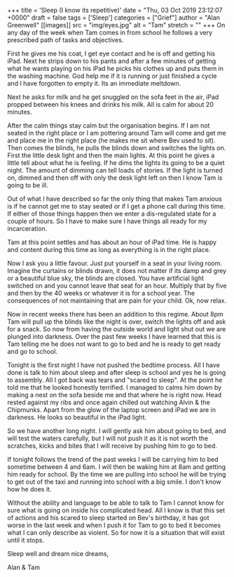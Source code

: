 +++
title = 'Sleep (I know its repetitive)'
date = "Thu, 03 Oct 2019 23:12:07 +0000"
draft = false
tags = ['Sleep']
categories = ["Grief"]
author = "Alan Greenwell"
[[images]]
  src = "img/eyes.jpg"
  alt = "Tam"
  stretch = ""
+++
On any day of the week when Tam comes in from school he follows a very prescribed path of tasks and objectives.
<!--more-->
First he gives me his coat, I get eye contact and he is off and getting his iPad. Next he strips down to his pants and after a few minutes of getting what he wants playing on his iPad he picks his clothes up and puts them in the washing machine. God help me if it is running or just finished a cycle and I have forgotten to empty it. Its an immediate meltdown.

Next he asks for milk and he get snuggled on the sofa feet in the air, iPad propped between his knees and drinks his milk. All is calm for about 20 minutes.

After the calm things stay calm but the organisation begins. If I am not seated in the right place or I am pottering around Tam will come and get me and place me in the right place (he makes me sit where Bev used to sit). Then comes the blinds, he pulls the blinds down and switches the lights on. First the little desk light and then the main lights. At this point he gives a little tell about what he is feeling. If he dims the lights its going to be a quiet night. The amount of dimming can tell loads of stories. If the light is turned on, dimmed and then off with only the desk light left on then I know Tam is going to be ill.

Out of what I have described so far the only thing that makes Tam anxious is if he cannot get me to stay seated or if I get a phone call during this time. If either of those things happen then we enter a dis-regulated state for a couple of hours. So I have to make sure I have things all ready for my incarceration.

Tam at this point settles and has about an hour of iPad time. He is happy and content during this time as long as everything is in the right place.

Now I ask you a little favour. Just put yourself in a seat in your living room. Imagine the curtains or blinds drawn, it does not matter if its damp and grey or a beautiful blue sky, the blinds are closed. You have artificial light switched on and you cannot leave that seat for an hour. Multiply that by five and then by the 40 weeks or whatever it is for a school year. The consequences of not maintaining that are pain for your child. Ok, now relax.

Now in recent weeks there has been an addition to this regime. About 8pm Tam will pull up the blinds like the night is over, switch the lights off and ask for a snack. So now from having the outside world and light shut out we are plunged into darkness. Over the past few weeks I have learned that this is Tam telling me he does not want to go to bed and he is ready to get ready and go to school.

Tonight is the first night I have not pushed the bedtime process. All I have done is talk to him about sleep and after sleep is school and yes he is going to assembly. All I got back was tears and "scared to sleep". At the point he told me that he looked honestly terrified. I managed to calms him down by making a nest on the sofa beside me and that where he is right now. Head rested against my ribs and once again chilled out watching Alvin & the Chipmunks. Apart from the glow of the laptop screen and iPad we are in darkness. He looks so beautiful in the iPad light.

So we have another long night. I will gently ask him about going to bed, and will test the waters carefully, but I will not push it as it is not worth the scratches, kicks and bites that I will receive by pushing him to go to bed.

If tonight follows the trend of the past weeks I will be carrying him to bed sometime between 4 and 6am. I will then be waking him at 8am and getting him ready for school. By the time we are pulling into school he will be trying to get out of the taxi and running into school with a big smile. I don't know how he does it.

Without the ability and language to be able to talk to Tam I cannot know for sure what is going on inside his complicated head. All I know is that this set of actions and his scared to sleep started on Bev's birthday, it has got worse in the last week and when I push it for Tam to go to bed it becomes what I can only describe as violent. So for now it is a situation that will exist until it stops.

Sleep well and dream nice dreams,

Alan & Tam